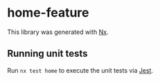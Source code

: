 # home-feature

This library was generated with [Nx](https://nx.dev).

## Running unit tests

Run `nx test home` to execute the unit tests via [Jest](https://jestjs.io).
